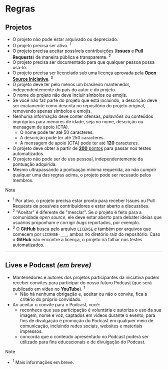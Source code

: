 # Regras

## Projetos

- O projeto não pode estar arquivado ou depreciado.
- O projeto precisa ser ativo. <sup>1</sup>
- O projeto precisa aceitar possíveis contribuições (**Issues** e **Pull Requests**) de maneira pública e transparente. <sup>2</sup>
- O projeto precisa ser documentado para que qualquer pessoa possa usá-lo.
- O projeto precisa ser licenciado sub uma licença aprovada pela [**Open Source Iniciative**](https://opensource.org/licenses). <sup>3</sup>
- O projeto deve ter pelo menos um brasileiro mantenedor, independentemente do país do autor e do projeto.
- O nome do projeto não deve incluir símbolos ou emojis.
- Se você não faz parte do projeto que está incluindo, a descrição deve ser exatamente como descrita no repositório do projeto original, removendo apenas símbolos e emojis.
- Nenhuma informação deve conter ofensas, _palavrões_ ou conteúdos impróprios para menores de idade, seja no nome, descrição ou mensagem de apoio (CTA).
  - O nome pode ter até 50 caracteres.
  - A descrição pode ter até 250 caracteres.
  - A mensagem de apoio (CTA) pode ter até **120** caracteres.
- O projeto deve obter a partir de [**200** pontos](https://github.com/wellwelwel/awesomeyou/issues/4) para passar nos testes automatizados.
- O projeto não pode ser de uso pessoal, independentemente da pontuação adquirida.
- Mesmo ultrapassando a pontuação mínima requerida, ao não cumprir qualquer uma das regras acima, o projeto pode ser recusado pelos membros.

> [!NOTE]
>
> - <sup>1</sup> Por ativo, o projeto precisa estar pronto para receber Issues ou Pull Requests de possíveis contribuidores e estar aberto a discussões.
> - <sup>2</sup> "Aceitar" é diferente de "mesclar". Se o projeto é feito para a comunidade _open source_, ele deve estar aberto para debater ideias que usuários proponham e corrigir _bugs_ reportados, por exemplo.
> - <sup>3</sup> O **GitHub** busca pelo arquivo `LICENSE` e também por arquivos que comecem por `LICENSE-___`, ambos no diretório raiz do repositório. Caso o **GitHub** não encontre a licença, o projeto irá falhar nos testes automatizados.

---

## Lives e Podcast _(em breve)_

- Mantenedores e autores dos projetos participantes da iniciativa podem receber convites para participar do nosso futuro Podcast (que será publicado em vídeo no **YouTube**). <sup>1</sup>
  - Não há nenhuma obrigação e, aceitar ou não o convite, fica a critério do próprio convidado.
- Ao aceitar o convite para o Podcast, você:
  - reconhece que sua participação é voluntária e autoriza o uso da sua imagem, nome e voz, captados em vídeos durante o evento, para fins de divulgação e promoção do Podcast em qualquer meio de comunicação, incluindo redes sociais, websites e materiais impressos.
  - concorda que o conteúdo apresentado no Podcast poderá ser utilizado para fins educacionais e de divulgação do Podcast.

> [!NOTE]
>
> - <sup>1</sup> Mais informações em breve.
